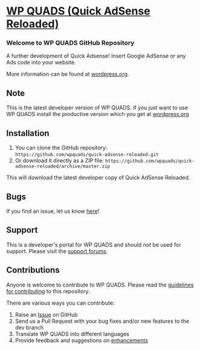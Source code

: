 # [WP QUADS (Quick AdSense Reloaded)](https://wordpress.org/support/plugin/quick-adsense-reloaded) 

### Welcome to WP QUADS GitHub Repository

A further development of Quick Adsense! Insert Google AdSense or any Ads code into your website.

More information can be found at [wordpress.org](https://wordpress.org/support/plugin/quick-adsense-reloaded).

## Note ##

This is the latest developer version of WP QUADS. 
if you just want to use WP QUADS install the productive version which you get at [wordpress.org](https://wordpress.org/support/plugin/quick-adsense-reloaded)

## Installation ##

1. You can clone the GitHub repository: `https://github.com/wpquads/quick-adsense-reloaded.git`
2. Or download it directly as a ZIP file: `https://github.com/wpquads/quick-adsense-reloaded/archive/master.zip`

This will download the latest developer copy of Quick AdSense Reloaded.

## Bugs ##
If you find an issue, let us know [here](https://github.com/wpquads/quick-adsense-reloaded/issues)!

## Support ##
This is a developer's portal for WP QUADS and should _not_ be used for support. 
Please visit the [support forums](https://wordpress.org/support/plugin/quick-adsense-reloaded/).

## Contributions ##
Anyone is welcome to contribute to WP QUADS. Please read the [guidelines for contributing](https://github.com/wpquads/quick-adsense-reloaded/blob/master/CONTRIBUTING.md) to this repository.

There are various ways you can contribute:

1. Raise an [Issue](https://github.com/wpquads/quick-adsense-reloaded/issues) on GitHub
2. Send us a Pull Request with your bug fixes and/or new features to the dev branch
3. Translate WP QUADS into different languages
4. Provide feedback and suggestions on [enhancements](https://github.com/wpquads/quick-adsense-reloaded/issues?direction=desc&labels=Enhancement&page=1&sort=created&state=open)
